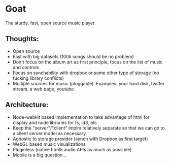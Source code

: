 # Goat

The sturdy, fast, open source music player.

## Thoughts:
* Open source
* Fast with big datasets (100k songs should be no problem)
* Don't focus on the album art as first principle, focus on the list of music and controls
* Focus on synchability with dropbox or some other type of storage (no fucking library conflicts)
* Multiple sources for music (pluggable). Examples: your hard disk, twitter stream, a web page, youtube

 ## Architecture:
 * Node-webkit based implementation to take advantage of html for display and node libraries for fs, id3, etc
 * Keep the "server"/"client" implm relatively separate so that we can go to a client server model as necessary
 * Agnostic to storage provider (synch with Dropbox as first target)
 * WebGL based music visualizations
 * Pluginless (native html5 audio APIs as much as possible)
 * Mobile is a big question...
